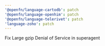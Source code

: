 ```yaml
---
'@openfn/language-cartodb': patch
'@openfn/language-openhim': patch
'@openfn/language-telerivet': patch
'language-zoho': patch
---
```


Fix Large gzip Denial of Service in superagent
